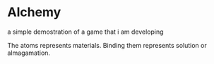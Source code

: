 # Alchemy
a simple demostration of a game that i am developing

The atoms represents materials. Binding them represents solution or almagamation.

